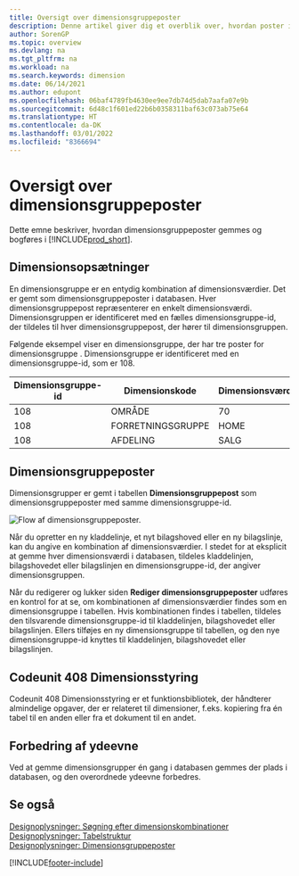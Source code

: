 ```yaml
---
title: Oversigt over dimensionsgruppeposter
description: Denne artikel giver dig et overblik over, hvordan poster i dimensionsopsætning gemmes som dimensions opsætnings poster, og hvordan de bogføres.
author: SorenGP
ms.topic: overview
ms.devlang: na
ms.tgt_pltfrm: na
ms.workload: na
ms.search.keywords: dimension
ms.date: 06/14/2021
ms.author: edupont
ms.openlocfilehash: 06baf4789fb4630ee9ee7db74d5dab7aafa07e9b
ms.sourcegitcommit: 6d48c1f601ed22b6b0358311baf63c073ab75e64
ms.translationtype: HT
ms.contentlocale: da-DK
ms.lasthandoff: 03/01/2022
ms.locfileid: "8366694"
---
```

# <a name="dimension-set-entries-overview"></a>Oversigt over dimensionsgruppeposter
Dette emne beskriver, hvordan dimensionsgruppeposter gemmes og bogføres i [!INCLUDE[prod_short](includes/prod_short.md)].  

## <a name="dimension-sets"></a>Dimensionsopsætninger  
En dimensionsgruppe er en entydig kombination af dimensionsværdier. Det er gemt som dimensionsgruppeposter i databasen. Hver dimensionsgruppepost repræsenterer en enkelt dimensionsværdi. Dimensionsgruppen er identificeret med en fælles dimensionsgruppe-id, der tildeles til hver dimensionsgruppepost, der hører til dimensionsgruppen.  

Følgende eksempel viser en dimensionsgruppe, der har tre poster for dimensionsgruppe . Dimensionsgruppe er identificeret med en dimensionsgruppe-id, som er 108.  

|Dimensionsgruppe-id|Dimensionskode|Dimensionsværdikode|Dimensionsværdinavn|  
|----------------------|--------------------|--------------------------|--------------------------|  
|108|OMRÅDE|70|Nordamerika|  
|108|FORRETNINGSGRUPPE|HOME|Start|  
|108|AFDELING|SALG|Salg|  

## <a name="dimension-set-entries"></a>Dimensionsgruppeposter  
Dimensionsgrupper er gemt i tabellen **Dimensionsgruppepost** som dimensionsgruppeposter med samme dimensionsgruppe-id.  

![Flow af dimensionsgruppeposter.](media/dimensionentrynav7.png "Flow af dimensionsgruppeposter")  

Når du opretter en ny kladdelinje, et nyt bilagshoved eller en ny bilagslinje, kan du angive en kombination af dimensionsværdier. I stedet for at eksplicit at gemme hver dimensionsværdi i databasen, tildeles kladdelinjen, bilagshovedet eller bilagslinjen en dimensionsgruppe-id, der angiver dimensionsgruppen.  

Når du redigerer og lukker siden **Rediger dimensionsgruppeposter** udføres en kontrol for at se, om kombinationen af dimensionsværdier findes som en dimensionsgruppe i tabellen. Hvis kombinationen findes i tabellen, tildeles den tilsvarende dimensionsgruppe-id til kladdelinjen, bilagshovedet eller bilagslinjen. Ellers tilføjes en ny dimensionsgruppe til tabellen, og den nye dimensionsgruppe-id knyttes til kladdelinjen, bilagshovedet eller bilagslinjen.

## <a name="codeunit-408-dimension-management"></a>Codeunit 408 Dimensionsstyring
Codeunit 408 Dimensionsstyring er et funktionsbibliotek, der håndterer almindelige opgaver, der er relateret til dimensioner, f.eks. kopiering fra én tabel til en anden eller fra et dokument til en andet.

## <a name="performance-improvement"></a>Forbedring af ydeevne  
Ved at gemme dimensionsgrupper én gang i databasen gemmes der plads i databasen, og den overordnede ydeevne forbedres.  

## <a name="see-also"></a>Se også
[Designoplysninger: Søgning efter dimensionskombinationer](design-details-searching-for-dimension-combinations.md)   
[Designoplysninger: Tabelstruktur](design-details-table-structure.md)   
[Designoplysninger: Dimensionsgruppeposter](/dynamics365/business-central/design-details-dimension-set-entries-overview)   


[!INCLUDE[footer-include](includes/footer-banner.md)]